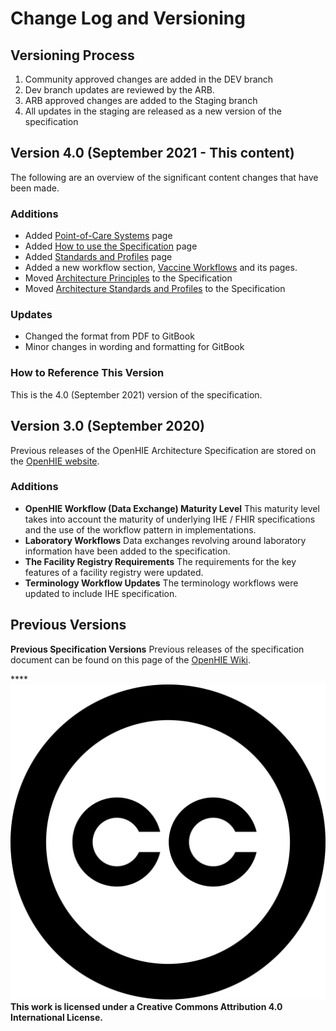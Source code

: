 # Change Log and Versioning

## Versioning Process

1. Community approved changes are added in the DEV branch
2. Dev branch updates are reviewed by the ARB.
3. ARB approved changes are added to the Staging branch
4. All updates in the staging are released as a new version of the specification



## Version 4.0 (September 2021 - This content)

The following are an overview of the significant content changes that have been made.

### Additions

* Added [Point-of-Care Systems](openhie-component-specifications-1/point-of-care-systems-new-section.md) page
* Added [How to use the Specification](get-started.md) page
* Added [Standards and Profiles](architecture-specification/standards-and-profiles.md) page
* Added a new workflow section, [Vaccine Workflows](introduction/case-reporting-new-section-needs-to-go-in-alpha-order/) and its pages. &#x20;
* Moved [Architecture Principles](architecture-specification/architectural-principles.md) to the Specification&#x20;
* Moved [Architecture Standards and Profiles](architecture-specification/standards-and-profiles.md) to the Specification

### Updates

* Changed the format from PDF to GitBook&#x20;
* Minor changes in wording and formatting for GitBook

### How to Reference This Version

This is the 4.0 (September 2021) version of the specification.

## Version 3.0 (September 2020)

Previous releases of the OpenHIE Architecture Specification are stored on the [OpenHIE website](https://ohie.org/framework/).

### Additions

* **OpenHIE Workflow (Data Exchange) Maturity Level** This maturity level takes into account the maturity of underlying IHE / FHIR specifications and the use of the workflow pattern in implementations.
* **Laboratory Workflows** Data exchanges revolving around laboratory information have been added to the specification.
* **The Facility Registry Requirements** The requirements for the key features of a facility registry were updated.
* **Terminology Workflow Updates** The terminology workflows were updated to include IHE specification.

## Previous Versions

**Previous Specification Versions** Previous releases of the specification document can be found on this page of the [OpenHIE Wiki](https://wiki.ohie.org).

\*\*\*\*![](<.gitbook/assets/creative-commons (1).svg>) **This work is licensed under a Creative Commons Attribution 4.0 International License.**
